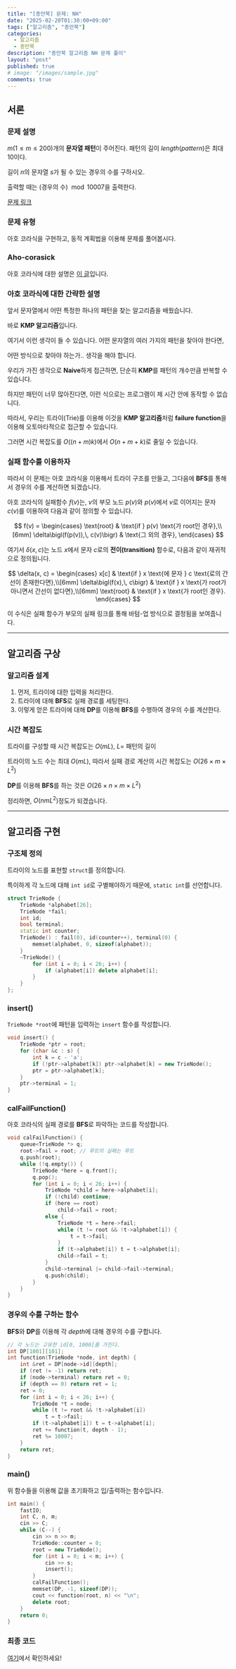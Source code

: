 ```yaml
---
title: "[종만북] 문제: NH"
date: "2025-02-20T01:30:00+09:00"
tags: ["알고리즘", "종만북"]
categories:
  - 알고리즘
  - 종만북
description: "종만북 알고리즘 NH 문제 풀이"
layout: "post"
published: true
# image: "/images/sample.jpg"
comments: true
---
```


## 서론
### 문제 설명
$m(1 \leq m \leq 200)$개의 **문자열 패턴**이 주어진다. 패턴의 길이 $length(pattern)$은 최대 $10$이다.

길이 $n$의 문자열 $s$가 될 수 있는 경우의 수를 구하시오.

출력할 때는 (경우의 수) $\bmod 10007$을 출력한다.

[문제 링크](https://algospot.com/judge/problem/read/NH)

### 문제 유형
아호 코라식을 구현하고, 동적 계획법을 이용해 문제를 풀어봅시다.

### Aho-corasick
아호 코라식에 대한 설명은 [이 글](https://m.blog.naver.com/kks227/220992598966)입니다.

### 아호 코라식에 대한 간략한 설명
앞서 문자열에서 어떤 특정한 하나의 패턴을 찾는 알고리즘을 배웠습니다.

바로 **KMP 알고리즘**입니다.

여기서 이런 생각이 들 수 있습니다. 어떤 문자열의 여러 가지의 패턴을 찾아야 한다면,

어떤 방식으로 찾아야 하는가.. 생각을 해야 합니다.

우리가 가진 생각으로 **Naive**하게 접근하면, 단순히 **KMP**를 패턴의 개수만큼 반복할 수 있습니다.

하지만 패턴이 너무 많아진다면, 이런 식으로는 프로그램이 제 시간 안에 동작할 수 없습니다.

따라서, 우리는 트라이(Trie)를 이용해 이것을 **KMP 알고리즘**처럼 **failure function**을 이용해 오토마타적으로 접근할 수 있습니다.

그러면 시간 복잡도를 $O((n + m)k)$에서 $O(n + m + k)$로 줄일 수 있습니다.

### 실패 함수를 이용하자
따라서 이 문제는 아호 코라식을 이용해서 트라이 구조를 만들고, 그다음에 **BFS**를 통해서 경우의 수를 계산하면 되겠습니다.

아호 코라식의 실패함수 $f(v)$는, $v$의 부모 노드 $p(v)$와 $p(v)$에서 $v$로 이어지는 문자 $c(v)$를 이용하여 다음과 같이 정의할 수 있습니다.

$$
f(v) =
\begin{cases}
\text{root} & \text{if } p(v) \text{가 root인 경우},\\[6mm]
\delta\bigl(f(p(v)),\, c(v)\bigr) & \text{그 외의 경우},
\end{cases}
$$

여기서 $\delta(x, c)$는 노드 $x$에서 문자 $c$로의 **전이(transition)** 함수로, 다음과 같이 재귀적으로 정의됩니다.

$$
\delta(x, c) =
\begin{cases}
x[c] & \text{if } x \text{에 문자 } c \text{로의 간선이 존재한다면},\\[6mm]
\delta\bigl(f(x),\, c\bigr) & \text{if } x \text{가 root가 아니면서 간선이 없다면},\\[6mm]
\text{root} & \text{if } x \text{가 root인 경우}.
\end{cases}
$$

이 수식은 실패 함수가 부모의 실패 링크를 통해 바텀-업 방식으로 결정됨을 보여줍니다.



* * *

## 알고리즘 구상
### 알고리즘 설계
1. 먼저, 트라이에 대한 입력을 처리한다.
2. 트라이에 대해 **BFS**로 실패 경로를 세팅한다.
3. 이렇게 얻은 트라이에 대해 **DP**를 이용해 **BFS**를 수행하여 경우의 수를 계산한다.

### 시간 복잡도
트라이를 구성할 때 시간 복잡도는 $O(mL)$, $L =$ 패턴의 길이

트라이의 노드 수는 최대 $O(mL)$, 따라서 실패 경로 계산의 시간 복잡도는 $O(26 \times m \times L^2)$

**DP**를 이용해 **BFS**를 하는 것은 $O(26 \times n \times m \times L^2)$

정리하면, $O(nmL^2)$정도가 되겠습니다.

* * *

## 알고리즘 구현
### 구조체 정의
트라이의 노드를 표현할 `struct`를 정의합니다.

특이하게 각 노드에 대해 `int id`로 구별해야하기 때문에, `static int`를 선언합니다.

```c++
struct TrieNode {
    TrieNode *alphabet[26];
    TrieNode *fail;
    int id;
    bool terminal;
    static int counter;
    TrieNode() : fail(0), id(counter++), terminal(0) {
        memset(alphabet, 0, sizeof(alphabet));
    }
    ~TrieNode() {
        for (int i = 0; i < 26; i++) {
            if (alphabet[i]) delete alphabet[i];
        }
    }
};
```

### insert()
`TrieNode *root`에 패턴을 입력하는 `insert` 함수를 작성합니다.

```c++
void insert() {
    TrieNode *ptr = root;
    for (char &c : s) {
        int k = c - 'a';
        if (!ptr->alphabet[k]) ptr->alphabet[k] = new TrieNode();
        ptr = ptr->alphabet[k];
    }
    ptr->terminal = 1;
}
```

### calFailFunction()
아호 코라식의 실패 경로를 **BFS**로 파악하는 코드를 작성합니다.

```c++
void calFailFunction() {
    queue<TrieNode *> q;
    root->fail = root; // 루트의 실패는 루트
    q.push(root);
    while (!q.empty()) {
        TrieNode *here = q.front();
        q.pop();
        for (int i = 0; i < 26; i++) {
            TrieNode *child = here->alphabet[i];
            if (!child) continue;
            if (here == root)
                child->fail = root;
            else {
                TrieNode *t = here->fail;
                while (t != root && !t->alphabet[i]) {
                    t = t->fail;
                }
                if (t->alphabet[i]) t = t->alphabet[i];
                child->fail = t;
            }
            child->terminal |= child->fail->terminal;
            q.push(child);
        }
    }
}
```

### 경우의 수를 구하는 함수
**BFS**와 **DP**를 이용해 각 $depth$에 대해 경우의 수를 구합니다.

```c++
// 각 노드는 고유한 id[0, 1000]를 가진다.
int DP[1001][101];
int function(TrieNode *node, int depth) {
    int &ret = DP[node->id][depth];
    if (ret != -1) return ret;
    if (node->terminal) return ret = 0;
    if (depth == 0) return ret = 1;
    ret = 0;
    for (int i = 0; i < 26; i++) {
        TrieNode *t = node;
        while (t != root && !t->alphabet[i])
            t = t->fail;
        if (t->alphabet[i]) t = t->alphabet[i];
        ret += function(t, depth - 1);
        ret %= 10007;
    }
    return ret;
}
```

### main()
위 함수들을 이용해 값을 초기화하고 입/출력하는 함수입니다.

```c++
int main() {
    fastIO;
    int C, n, m;
    cin >> C;
    while (C--) {
        cin >> n >> m;
        TrieNode::counter = 0;
        root = new TrieNode();
        for (int i = 0; i < m; i++) {
            cin >> s;
            insert();
        }
        calFailFunction();
        memset(DP, -1, sizeof(DP));
        cout << function(root, n) << "\n";
        delete root;
    }
    return 0;
}
```

### 최종 코드
[여기](https://github.com/sossos5989/algorithm/blob/main/algospot/nh.cc)에서 확인하세요!

